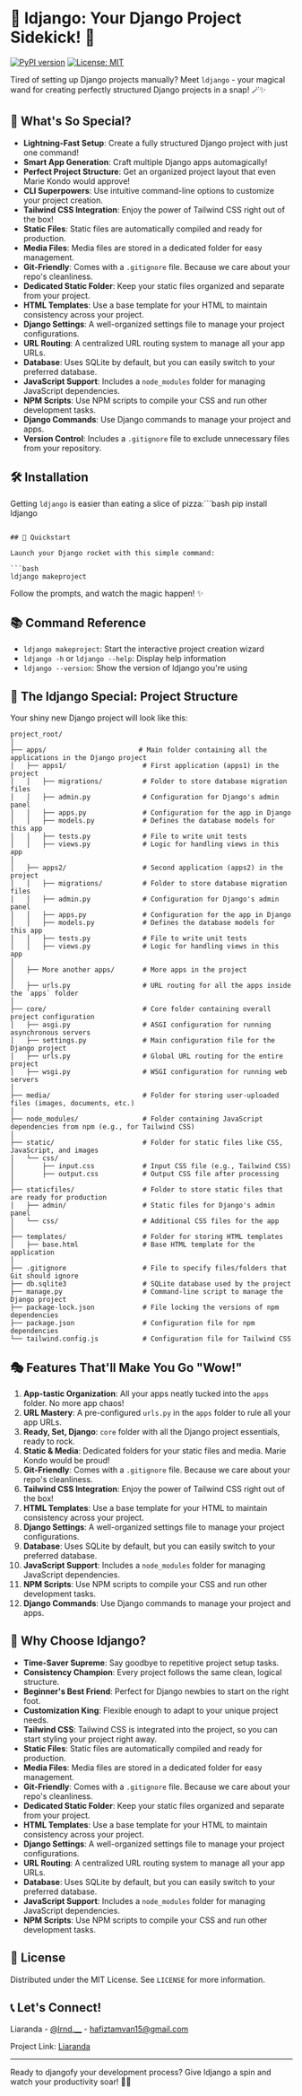 # 🐍 ldjango: Your Django Project Sidekick! 🚀

[![PyPI version](https://badge.fury.io/py/ldjango.svg)](https://badge.fury.io/py/ldjango)
[![License: MIT](https://img.shields.io/badge/License-MIT-yellow.svg)](https://opensource.org/licenses/MIT)

Tired of setting up Django projects manually? Meet `ldjango` - your magical wand for creating perfectly structured Django projects in a snap! 🪄✨

## 🌟 What's So Special?

- **Lightning-Fast Setup**: Create a fully structured Django project with just one command!
- **Smart App Generation**: Craft multiple Django apps automagically!
- **Perfect Project Structure**: Get an organized project layout that even Marie Kondo would approve!
- **CLI Superpowers**: Use intuitive command-line options to customize your project creation.
- **Tailwind CSS Integration**: Enjoy the power of Tailwind CSS right out of the box!
- **Static Files**: Static files are automatically compiled and ready for production.
- **Media Files**: Media files are stored in a dedicated folder for easy management.
- **Git-Friendly**: Comes with a `.gitignore` file. Because we care about your repo's cleanliness.
- **Dedicated Static Folder**: Keep your static files organized and separate from your project.
- **HTML Templates**: Use a base template for your HTML to maintain consistency across your project.
- **Django Settings**: A well-organized settings file to manage your project configurations.
- **URL Routing**: A centralized URL routing system to manage all your app URLs.
- **Database**: Uses SQLite by default, but you can easily switch to your preferred database.
- **JavaScript Support**: Includes a `node_modules` folder for managing JavaScript dependencies.
- **NPM Scripts**: Use NPM scripts to compile your CSS and run other development tasks.
- **Django Commands**: Use Django commands to manage your project and apps.
- **Version Control**: Includes a `.gitignore` file to exclude unnecessary files from your repository.


## 🛠️ Installation

Getting `ldjango` is easier than eating a slice of pizza:```bash
pip install ldjango
```

## 🚀 Quickstart

Launch your Django rocket with this simple command:

```bash
ldjango makeproject
```

Follow the prompts, and watch the magic happen! ✨

## 📚 Command Reference

- `ldjango makeproject`: Start the interactive project creation wizard
- `ldjango -h` or `ldjango --help`: Display help information
- `ldjango --version`: Show the version of ldjango you're using

## 📁 The ldjango Special: Project Structure

Your shiny new Django project will look like this:

```
project_root/
│
├── apps/                       # Main folder containing all the applications in the Django project
│   ├── apps1/                   # First application (apps1) in the project
│   │   ├── migrations/          # Folder to store database migration files
│   │   ├── admin.py             # Configuration for Django's admin panel
│   │   ├── apps.py              # Configuration for the app in Django
│   │   ├── models.py            # Defines the database models for this app
│   │   ├── tests.py             # File to write unit tests
│   │   ├── views.py             # Logic for handling views in this app
│
│   ├── apps2/                   # Second application (apps2) in the project
│   │   ├── migrations/          # Folder to store database migration files
│   │   ├── admin.py             # Configuration for Django's admin panel
│   │   ├── apps.py              # Configuration for the app in Django
│   │   ├── models.py            # Defines the database models for this app
│   │   ├── tests.py             # File to write unit tests
│   │   ├── views.py             # Logic for handling views in this app
│
│   ├── More another apps/       # More apps in the project
│
│   ├── urls.py                  # URL routing for all the apps inside the `apps` folder
│
├── core/                        # Core folder containing overall project configuration
│   ├── asgi.py                  # ASGI configuration for running asynchronous servers
│   ├── settings.py              # Main configuration file for the Django project
│   ├── urls.py                  # Global URL routing for the entire project
│   ├── wsgi.py                  # WSGI configuration for running web servers
│
├── media/                       # Folder for storing user-uploaded files (images, documents, etc.)
│
├── node_modules/                # Folder containing JavaScript dependencies from npm (e.g., for Tailwind CSS)
│
├── static/                      # Folder for static files like CSS, JavaScript, and images
│   └── css/
│       ├── input.css            # Input CSS file (e.g., Tailwind CSS)
│       ├── output.css           # Output CSS file after processing
│
├── staticfiles/                 # Folder to store static files that are ready for production
│   ├── admin/                   # Static files for Django's admin panel
│   └── css/                     # Additional CSS files for the app
│
├── templates/                   # Folder for storing HTML templates
│   ├── base.html                # Base HTML template for the application
│
├── .gitignore                   # File to specify files/folders that Git should ignore
├── db.sqlite3                   # SQLite database used by the project
├── manage.py                    # Command-line script to manage the Django project
├── package-lock.json            # File locking the versions of npm dependencies
├── package.json                 # Configuration file for npm dependencies
└── tailwind.config.js           # Configuration file for Tailwind CSS

```

## 🎭 Features That'll Make You Go "Wow!"

1. **App-tastic Organization**: All your apps neatly tucked into the `apps` folder. No more app chaos!
2. **URL Mastery**: A pre-configured `urls.py` in the `apps` folder to rule all your app URLs.
3. **Ready, Set, Django**: `core` folder with all the Django project essentials, ready to rock.
4. **Static & Media**: Dedicated folders for your static files and media. Marie Kondo would be proud!
5. **Git-Friendly**: Comes with a `.gitignore` file. Because we care about your repo's cleanliness.
6. **Tailwind CSS Integration**: Enjoy the power of Tailwind CSS right out of the box!
7. **HTML Templates**: Use a base template for your HTML to maintain consistency across your project.
8. **Django Settings**: A well-organized settings file to manage your project configurations.
9. **Database**: Uses SQLite by default, but you can easily switch to your preferred database.
10. **JavaScript Support**: Includes a `node_modules` folder for managing JavaScript dependencies.
11. **NPM Scripts**: Use NPM scripts to compile your CSS and run other development tasks.
12. **Django Commands**: Use Django commands to manage your project and apps.

## 🤔 Why Choose ldjango?

- **Time-Saver Supreme**: Say goodbye to repetitive project setup tasks.
- **Consistency Champion**: Every project follows the same clean, logical structure.
- **Beginner's Best Friend**: Perfect for Django newbies to start on the right foot.
- **Customization King**: Flexible enough to adapt to your unique project needs.
- **Tailwind CSS**: Tailwind CSS is integrated into the project, so you can start styling your project right away.
- **Static Files**: Static files are automatically compiled and ready for production.
- **Media Files**: Media files are stored in a dedicated folder for easy management.
- **Git-Friendly**: Comes with a `.gitignore` file. Because we care about your repo's cleanliness.
- **Dedicated Static Folder**: Keep your static files organized and separate from your project.
- **HTML Templates**: Use a base template for your HTML to maintain consistency across your project.
- **Django Settings**: A well-organized settings file to manage your project configurations.
- **URL Routing**: A centralized URL routing system to manage all your app URLs.
- **Database**: Uses SQLite by default, but you can easily switch to your preferred database.
- **JavaScript Support**: Includes a `node_modules` folder for managing JavaScript dependencies.
- **NPM Scripts**: Use NPM scripts to compile your CSS and run other development tasks.


## 📜 License

Distributed under the MIT License. See `LICENSE` for more information.

## 📞 Let's Connect!

Liaranda - [@lrnd.__](https://instagram.com/lrnd.__) - hafiztamvan15@gmail.com

Project Link: [Liaranda](https://github.com/lrndwy)

---

Ready to djangofy your development process? Give ldjango a spin and watch your productivity soar! 🚀🐍

